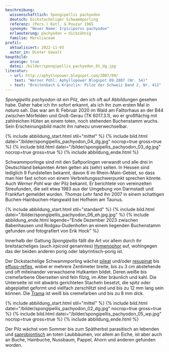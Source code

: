 ```yaml
---
beschreibung:
  wissenschaftlich: Spongipellis pachyodon
  deutsch: Dickstacheliger Schwammporling
  referenz: (Pers.) Kotl. & Pouzar 1965
  synonym: "Neuer Name: Irpiciporus pachyodon"
  erlaeuterung: pachyodon = dickzähnig
  familie: Meruliaceae
profil:
  aktualisiert: 2022-11-03
  autor_in: Dieter Gewalt
hauptbild:
  anzeige: true
  datei: /bilder/spongipellis_pachyodon_01_dg.jpg
literatur:
  - url: http://aphyllopower.blogspot.com/2007/09/
    text: "Werner Pohl: Aphyllopower Blogspot 09.2007 (Nr. 54)"
  - text: "Breitenbach & Kränzlin: Pilze der Schweiz Band 2, Nr. 411"
---
```

*Spongipellis pachyodon* ist ein Pilz, den ich oft auf Abbildungen gesehen habe. Daher habe ich ihn sofort erkannt, als ich ihn zum ersten Mal *in natura* sah. Das war am 8. Februar 2020 im Wald am Falltorhaus an der B44 zwischen Mörfelden und Groß-Gerau (TK 6017.3.1), wo er großflächig mit zahlreichen Hüten an einem toten, noch stehenden Buchenstamm wuchs. Sein Erscheinungsbild macht ihn nahezu unverwechselbar.

{% include abbildung_start.html stil="mittel" %}
{% include bild.html datei="/bilder/spongipellis_pachyodon_04_dg.jpg" nocrop=true gross=true %}
{% include bild.html datei="/bilder/spongipellis_pachyodon_03_dg.jpg" nocrop=true gross=true %}
{% include abbildung_ende.html %}

Schwammporlinge sind mit den Saftporlingen verwandt und alle drei in Deutschland bekannten Arten gelten als (sehr) selten. In Hessen sind lediglich 9 Fundstellen bekannt, davon 6 im Rhein-Main-Gebiet, so dass man hier fast schon von einem Verbreitungsschwerpunkt sprechen könnte. Auch *Werner Pohl* war der Pilz bekannt. Er berichtete von vereinzelten Streufunden, die seit etwa 1983 aus der Umgebung von Darmstadt und Frankfurt gemeldet wurden. *Thomas Lehr* fand ihn 2007 in einem schattigen Buchen-Hainbuchen-Hangwald bei Hofheim am Taunus.

{% include abbildung_start.html stil="standard" %}
{% include bild.html datei="/bilder/spongipellis_pachyodon_06_eh.jpg.jpg" %}
{% include abbildung_ende.html legende="Ende Dezember 2023 zwischen Babenhausen und Rodgau-Dudenhofen an einem liegenden Buchenstamm gefunden und fotografiert von Erik Hock" %}

Innerhalb der Gattung *Spongipellis* fällt die Art vor allem durch ihr breitstacheliges (auch *irpicoid* genanntes) [Hymenophor](Hymenophor "Glossar") auf, wohingegen das der beiden anderen porig oder labyrintisch-porig ist.

Der Dickstachelige Schwammporling wächst [pileat](pileat "Glossar") und/oder [resupinat](resupinat "Glossar") bis [effuso-reflex](effus-reflex "Glossar"), wobei er mehrere Zentimeter breite, bis zu 3 cm abstehende und oft miteinander verwachsene Hutkanten bildet. Deren weiße bis cremefarbene Oberseiten sind fein filzig, im Alter bräunlich und kahl. Die Unterseite ist mit abwärts gerichteten Stacheln besetzt, die spitz oder abgeplattet geformt und vielfach zerschlitzt sind und bis zu 12 mm lang sein können. Die [Trama](Trama "Glossar") ist weiß bis cremefarben und bis zu 8 mm dick.

{% include abbildung_start.html stil="mittel" %}
{% include bild.html datei="/bilder/spongipellis_pachyodon_02_dg.jpg" nocrop=true gross=true %}
{% include bild.html datei="/bilder/spongipellis_pachyodon_05_wp.jpg" nocrop=true gross=true %}
{% include abbildung_ende.html %}

Der Pilz wächst vom Sommer bis zum Spätherbst parasitisch an lebenden und [saprobiontisch](saprobiontisch "Glossar") an toten Laubbäumen, vor allem an Eiche, ist aber auch an Buche, Hainbuche, Nussbaum, Pappel, Ahorn und anderen gefunden worden.